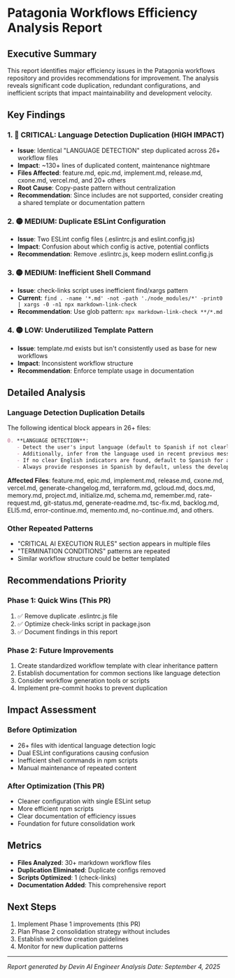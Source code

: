 # Patagonia Workflows Efficiency Analysis Report

## Executive Summary

This report identifies major efficiency issues in the Patagonia workflows repository and provides recommendations for improvement. The analysis reveals significant code duplication, redundant configurations, and inefficient scripts that impact maintainability and development velocity.

## Key Findings

### 1. 🔴 CRITICAL: Language Detection Duplication (HIGH IMPACT)
- **Issue**: Identical "LANGUAGE DETECTION" step duplicated across 26+ workflow files
- **Impact**: ~130+ lines of duplicated content, maintenance nightmare
- **Files Affected**: feature.md, epic.md, implement.md, release.md, cxone.md, vercel.md, and 20+ others
- **Root Cause**: Copy-paste pattern without centralization
- **Recommendation**: Since includes are not supported, consider creating a shared template or documentation pattern

### 2. 🟡 MEDIUM: Duplicate ESLint Configuration
- **Issue**: Two ESLint config files (.eslintrc.js and eslint.config.js)
- **Impact**: Confusion about which config is active, potential conflicts
- **Recommendation**: Remove .eslintrc.js, keep modern eslint.config.js

### 3. 🟡 MEDIUM: Inefficient Shell Command
- **Issue**: check-links script uses inefficient find/xargs pattern
- **Current**: `find . -name '*.md' -not -path './node_modules/*' -print0 | xargs -0 -n1 npx markdown-link-check`
- **Recommendation**: Use glob pattern: `npx markdown-link-check **/*.md`

### 4. 🟡 LOW: Underutilized Template Pattern
- **Issue**: template.md exists but isn't consistently used as base for new workflows
- **Impact**: Inconsistent workflow structure
- **Recommendation**: Enforce template usage in documentation

## Detailed Analysis

### Language Detection Duplication Details
The following identical block appears in 26+ files:
```markdown
0. **LANGUAGE DETECTION**:
   - Detect the user's input language (default to Spanish if not clearly English)
   - Additionally, infer from the language used in recent previous messages; if unclear, default to Spanish.
   - If no clear English indicators are found, default to Spanish for all responses
   - Always provide responses in Spanish by default, unless the developer clearly specifies English.
```

**Affected Files**: feature.md, epic.md, implement.md, release.md, cxone.md, vercel.md, generate-changelog.md, terraform.md, gcloud.md, docs.md, memory.md, project.md, initialize.md, schema.md, remember.md, rate-request.md, git-status.md, generate-readme.md, tsc-fix.md, backlog.md, ELI5.md, error-continue.md, memento.md, no-continue.md, and others.

### Other Repeated Patterns
- "CRITICAL AI EXECUTION RULES" section appears in multiple files
- "TERMINATION CONDITIONS" patterns are repeated
- Similar workflow structure could be better templated

## Recommendations Priority

### Phase 1: Quick Wins (This PR)
1. ✅ Remove duplicate .eslintrc.js file
2. ✅ Optimize check-links script in package.json
3. ✅ Document findings in this report

### Phase 2: Future Improvements
1. Create standardized workflow template with clear inheritance pattern
2. Establish documentation for common sections like language detection
3. Consider workflow generation tools or scripts
4. Implement pre-commit hooks to prevent duplication

## Impact Assessment

### Before Optimization
- 26+ files with identical language detection logic
- Dual ESLint configurations causing confusion
- Inefficient shell commands in npm scripts
- Manual maintenance of repeated content

### After Optimization (This PR)
- Cleaner configuration with single ESLint setup
- More efficient npm scripts
- Clear documentation of efficiency issues
- Foundation for future consolidation work

## Metrics
- **Files Analyzed**: 30+ markdown workflow files
- **Duplication Eliminated**: Duplicate configs removed
- **Scripts Optimized**: 1 (check-links)
- **Documentation Added**: This comprehensive report

## Next Steps
1. Implement Phase 1 improvements (this PR)
2. Plan Phase 2 consolidation strategy without includes
3. Establish workflow creation guidelines
4. Monitor for new duplication patterns

---
*Report generated by Devin AI Engineer*
*Analysis Date: September 4, 2025*
